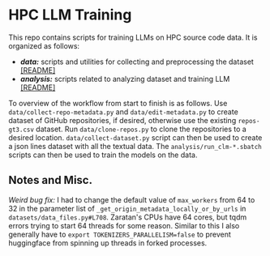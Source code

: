 # HPC LLM Training

This repo contains scripts for training LLMs on HPC source code data.
It is organized as follows:

- ***data:*** scripts and utilities for collecting and preprocessing the dataset [[README]](data/README.md)
- ***analysis:*** scripts related to analyzing dataset and training LLM [[README]](analysis/README.md)

To overview of the workflow from start to finish is as follows.
Use `data/collect-repo-metadata.py` and `data/edit-metadata.py` to create dataset of GitHub repositories, if desired,
otherwise use the existing `repos-gt3.csv` dataset.
Run `data/clone-repos.py` to clone the repositories to a desired location.
`data/collect-dataset.py` script can then be used to create a json lines dataset with all the textual data.
The `analysis/run_clm-*.sbatch` scripts can then be used to train the models on the data.

## Notes and Misc.

*Weird bug fix:*
I had to change the default value of `max_workers` from 64 to 32 in the parameter list of 
`_get_origin_metadata_locally_or_by_urls` in `datasets/data_files.py#L708`. 
Zaratan's CPUs have 64 cores, but tqdm errors trying to start 64 threads for some reason.
Similar to this I also generally have to `export TOKENIZERS_PARALLELISM=false` to prevent 
huggingface from spinning up threads in forked processes.